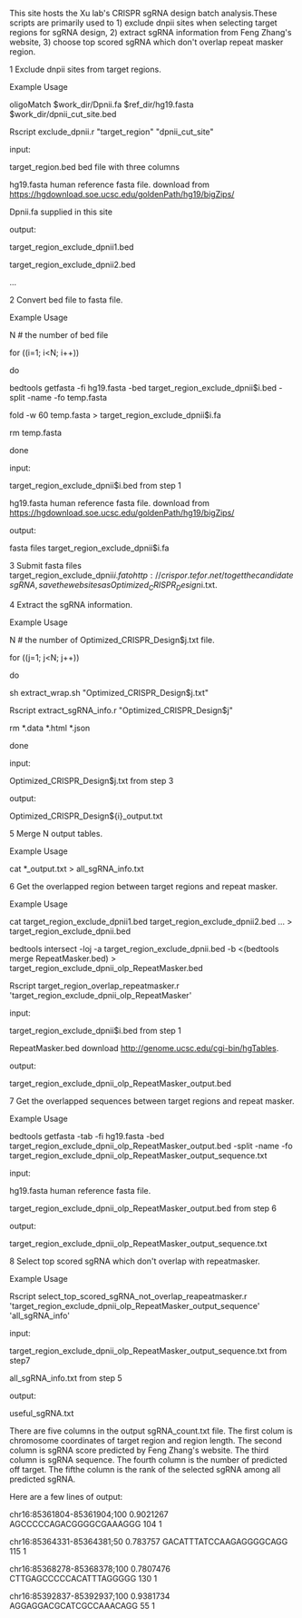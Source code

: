 This site hosts the Xu lab's CRISPR sgRNA design batch analysis.These scripts are primarily used to 1) exclude dnpii sites when selecting target regions for sgRNA design, 2) extract sgRNA information from Feng Zhang's website, 3) choose top scored sgRNA which don't overlap repeat masker region.


1 Exclude dnpii sites from target regions.


Example Usage


oligoMatch $work_dir/Dpnii.fa $ref_dir/hg19.fasta $work_dir/dpnii_cut_site.bed

Rscript exclude_dpnii.r "target_region" "dpnii_cut_site"


input: 

target_region.bed   bed file with three columns

hg19.fasta   human reference fasta file. download from https://hgdownload.soe.ucsc.edu/goldenPath/hg19/bigZips/

Dpnii.fa supplied in this site


output:

target_region_exclude_dpnii1.bed

target_region_exclude_dpnii2.bed

...



2 Convert bed file to fasta file.

Example Usage

N # the number of bed file

for ((i=1; i<N; i++))

do

bedtools getfasta -fi hg19.fasta -bed target_region_exclude_dpnii$i.bed -split -name -fo temp.fasta

fold -w 60 temp.fasta > target_region_exclude_dpnii$i.fa

rm temp.fasta

done


input: 


target_region_exclude_dpnii$i.bed from step 1

hg19.fasta human reference fasta file. download from https://hgdownload.soe.ucsc.edu/goldenPath/hg19/bigZips/


output: 

fasta files target_region_exclude_dpnii$i.fa



3 Submit fasta files target_region_exclude_dpnii$i.fa to http://crispor.tefor.net/ to get the candidate sgRNA, save the websites as Optimized_CRISPR_Design$i.txt.



4 Extract the sgRNA information.


Example Usage

N # the number of Optimized_CRISPR_Design$j.txt file.

for ((j=1; j<N; j++))

do

sh extract_wrap.sh "Optimized_CRISPR_Design$j.txt"

Rscript extract_sgRNA_info.r "Optimized_CRISPR_Design$j"

rm *.data *.html *.json

done


input:


Optimized_CRISPR_Design$j.txt from step 3


output:

Optimized_CRISPR_Design${i}_output.txt



5 Merge N output tables. 

Example Usage

cat *_output.txt > all_sgRNA_info.txt



6 Get the overlapped region between target regions and repeat masker.


Example Usage


cat target_region_exclude_dpnii1.bed target_region_exclude_dpnii2.bed ... > target_region_exclude_dpnii.bed

 
bedtools intersect -loj -a target_region_exclude_dpnii.bed -b <(bedtools merge RepeatMasker.bed) > target_region_exclude_dpnii_olp_RepeatMasker.bed

Rscript target_region_overlap_repeatmasker.r 'target_region_exclude_dpnii_olp_RepeatMasker'


input: 

target_region_exclude_dpnii$i.bed from step 1

RepeatMasker.bed  download http://genome.ucsc.edu/cgi-bin/hgTables. 


output:

target_region_exclude_dpnii_olp_RepeatMasker_output.bed




7 Get the overlapped sequences between target regions and repeat masker.

Example Usage

bedtools getfasta -tab -fi hg19.fasta -bed target_region_exclude_dpnii_olp_RepeatMasker_output.bed -split -name -fo target_region_exclude_dpnii_olp_RepeatMasker_output_sequence.txt


input:

hg19.fasta  human reference fasta file.

target_region_exclude_dpnii_olp_RepeatMasker_output.bed from step 6


output:

target_region_exclude_dpnii_olp_RepeatMasker_output_sequence.txt




8 Select top scored sgRNA which don't overlap with repeatmasker.

Example Usage

Rscript select_top_scored_sgRNA_not_overlap_reapeatmasker.r 'target_region_exclude_dpnii_olp_RepeatMasker_output_sequence' 'all_sgRNA_info'


input:

target_region_exclude_dpnii_olp_RepeatMasker_output_sequence.txt from step7

all_sgRNA_info.txt from step 5



output:

useful_sgRNA.txt

There are five columns in the output sgRNA_count.txt file. The first colum is chromosome coordinates of target region and region length. The second column is sgRNA score predicted by Feng Zhang's website. The third column is sgRNA sequence. The fourth column is the number of predicted off target. The fifthe column is the rank of the selected sgRNA among all predicted sgRNA.

Here are a few lines of output:

chr16:85361804-85361904;100	0.9021267	AGCCCCCAGACGGGGCGAAAGGG	104	1

chr16:85364331-85364381;50	0.783757	GACATTTATCCAAGAGGGGCAGG	115	1

chr16:85368278-85368378;100	0.7807476	CTTGAGCCCCCACATTTAGGGGG	130	1

chr16:85392837-85392937;100	0.9381734	AGGAGGACGCATCGCCAAACAGG	55	1



